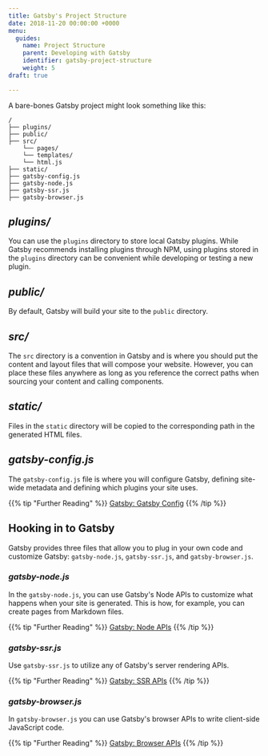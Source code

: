 ```yaml
---
title: Gatsby's Project Structure
date: 2018-11-20 00:00:00 +0000
menu:
  guides:
    name: Project Structure
    parent: Developing with Gatsby
    identifier: gatsby-project-structure
    weight: 5
draft: true

---
```


A bare-bones Gatsby project might look something like this:

```
/
├── plugins/
├── public/
├── src/
    └── pages/
    └── templates/
    └── html.js
├── static/
├── gatsby-config.js
├── gatsby-node.js
├── gatsby-ssr.js
├── gatsby-browser.js

```

## _plugins/_

You can use the `plugins` directory to store local Gatsby plugins. While Gatsby recommends installing plugins through NPM, using plugins stored in the `plugins` directory can be convenient while developing or testing a new plugin.

## _public/_

By default, Gatsby will build your site to the `public` directory.

## _src/_

The `src` directory is a convention in Gatsby and is where you should put the content and layout files that will compose your website. However, you can place these files anywhere as long as you reference the correct paths when sourcing your content and calling components.

## _static/_

Files in the `static` directory will be copied to the corresponding path in the generated HTML files.

## _gatsby-config.js_

The `gatsby-config.js` file is where you will configure Gatsby, defining site-wide metadata and defining which plugins your site uses.

{{% tip "Further Reading" %}}
[Gatsby: Gatsby Config](https://www.gatsbyjs.org/docs/gatsby-config/)
{{% /tip %}}

## Hooking in to Gatsby

Gatsby provides three files that allow you to plug in your own code and customize Gatsby: `gatsby-node.js`, `gatsby-ssr.js`, and `gatsby-browser.js`.

### _gatsby-node.js_

In the `gatsby-node.js`, you can use Gatsby's Node APIs to customize what happens when your site is generated. This is how, for example, you can create pages from Markdown files.

{{% tip "Further Reading" %}}
[Gatsby: Node APIs](https://www.gatsbyjs.org/docs/node-apis/)
{{% /tip %}}

### _gatsby-ssr.js_

Use `gatsby-ssr.js` to utilize any of Gatsby's server rendering APIs.

{{% tip "Further Reading" %}}
[Gatsby: SSR APIs](https://www.gatsbyjs.org/docs/ssr-apis/)
{{% /tip %}}

### _gatsby-browser.js_

In `gatsby-browser.js` you can use Gatsby's browser APIs to write client-side JavaScript code.

{{% tip "Further Reading" %}}
[Gatsby: Browser APIs](https://www.gatsbyjs.org/docs/browser-apis/)
{{% /tip %}}